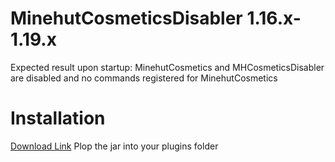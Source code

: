 # MinehutCosmeticsDisabler 1.16.x-1.19.x
Expected result upon startup: MinehutCosmetics and MHCosmeticsDisabler are disabled and no commands registered for MinehutCosmetics

# Installation
[Download Link](https://github.com/hapily04/MinehutCosmeticsDisabler/releases/download/1.1/MHCosmeticsDisabler.jar)
Plop the jar into your plugins folder
